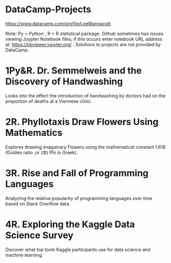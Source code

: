 # DataCamp-Projects
https://www.datacamp.com/profile/LeeWannacott

Note: Py = Python , R = R statistical package.
Github sometimes has issues viewing Juypter Notebook files; if this occurs enter notebook URL address at: https://nbviewer.jupyter.org/
. Solutions to projects are not provided by DataCamp.

# 1Py&R. Dr. Semmelweis and the Discovery of Handwashing
Looks into the effect the introduction of handwashing by doctors had on the proportion of deaths at a Viennese clinic.

# 2R. Phyllotaxis Draw Flowers Using Mathematics
Explores drawing imagainary Flowers using the mathematical constant 1.618 (Golden ratio ,or (Φ) Phi in Greek).

# 3R. Rise and Fall of Programming Languages
Analyzing the relative popularity of programming languages over time based on Stack Overflow data.

# 4R. Exploring the Kaggle Data Science Survey
Discover what top tools Kaggle participants use for data science and machine learning.
